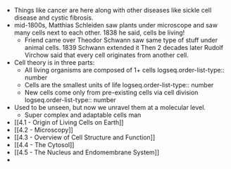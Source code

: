 - Things like cancer are here along with other diseases like sickle cell disease and cystic fibrosis.
- mid-1800s, Matthias Schleiden saw plants under microscope and saw many cells next to each other. 1838 he said, cells be living!
	- Friend came over Theodor Schwann saw same type of stuff under animal cells. 1839 Schwann extended it
	  Then 2 decades later Rudolf Virchow said that every cell originates from another cell.
- Cell theory is in three parts:
	- All living organisms are composed of 1+ cells
	  logseq.order-list-type:: number
	- Cells are the smallest units of life
	  logseq.order-list-type:: number
	- New cells come only from pre-existing cells via cell division
	  logseq.order-list-type:: number
- Used to be unseen, but now we unravel them at a molecular level.
	- Super complex and adaptable cells man
- [[4.1 - Origin of Living Cells on Earth]]
- [[4.2 - Microscopy]]
- [[4.3 - Overview of Cell Structure and Function]]
- [[4.4 - The Cytosol]]
- [[4.5 - The Nucleus and Endomembrane System]]
-
